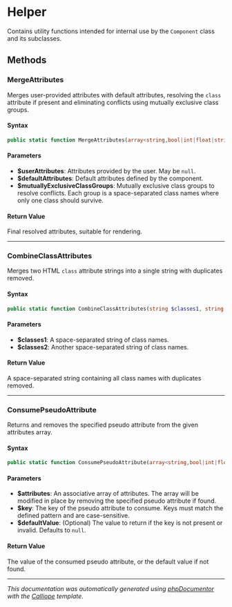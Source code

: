 # Helper

Contains utility functions intended for internal use by the `Component` class
and its subclasses.

## Methods

### MergeAttributes

Merges user-provided attributes with default attributes, resolving the
`class` attribute if present and eliminating conflicts using mutually
exclusive class groups.

#### Syntax

```php
public static function MergeAttributes(array<string,bool|int|float|string>|null $userAttributes, array<string,bool|int|float|string> $defaultAttributes, array<int,string> $mutuallyExclusiveClassGroups): array<string,bool|int|float|string>
```

#### Parameters

- **$userAttributes**: Attributes provided by the user. May be `null`.
- **$defaultAttributes**: Default attributes defined by the component.
- **$mutuallyExclusiveClassGroups**: Mutually exclusive class groups to resolve conflicts. Each group is a space-separated class names where only one class should survive.

#### Return Value

Final resolved attributes, suitable for rendering.

---

### CombineClassAttributes

Merges two HTML `class` attribute strings into a single string with
duplicates removed.

#### Syntax

```php
public static function CombineClassAttributes(string $classes1, string $classes2): string
```

#### Parameters

- **$classes1**: A space-separated string of class names.
- **$classes2**: Another space-separated string of class names.

#### Return Value

A space-separated string containing all class names with duplicates removed.

---

### ConsumePseudoAttribute

Returns and removes the specified pseudo attribute from the given
attributes array.

#### Syntax

```php
public static function ConsumePseudoAttribute(array<string,bool|int|float|string>|null &$attributes, string $key, mixed $defaultValue = null): mixed
```

#### Parameters

- **$attributes**: An associative array of attributes. The array will be modified in place by removing the specified pseudo attribute if found.
- **$key**: The key of the pseudo attribute to consume. Keys must match the defined pattern and are case-sensitive.
- **$defaultValue**: (Optional) The value to return if the key is not present or invalid. Defaults to `null`.

#### Return Value

The value of the consumed pseudo attribute, or the default value if not found.

---

*This documentation was automatically generated using [phpDocumentor](http://www.phpdoc.org/) with the [Calliope](https://github.com/DaphneWebFramework/Calliope) template.*
